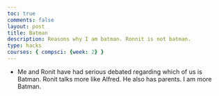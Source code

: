 ```yaml
---
toc: true
comments: false
layout: post
title: Batman
description: Reasons why I am batman. Ronnit is not batman.
type: hacks
courses: { compsci: {week: 2} }
---
```


- Me and Ronit have had serious debated regarding which of us is Batman. Ronit talks more like Alfred. He also has parents. I am more Batman.
